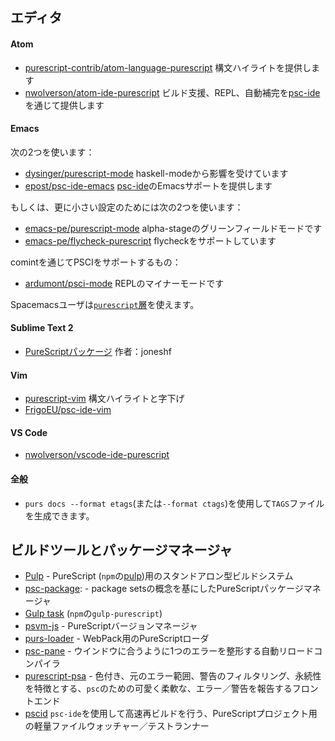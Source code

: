 <!--
## Editors
-->
## エディタ

#### Atom 

<!--
- [purescript-contrib/atom-language-purescript](https://github.com/purescript-contrib/atom-language-purescript) provides syntax highlighting
- [nwolverson/atom-ide-purescript](https://github.com/nwolverson/atom-ide-purescript) provides build support,   REPL, and autocomplete etc. via [psc-ide](https://github.com/purescript/purescript/tree/master/psc-ide)
-->
- [purescript-contrib/atom-language-purescript](https://github.com/purescript-contrib/atom-language-purescript) 構文ハイライトを提供します
- [nwolverson/atom-ide-purescript](https://github.com/nwolverson/atom-ide-purescript) ビルド支援、REPL、自動補完を[psc-ide](https://github.com/purescript/purescript/tree/master/psc-ide)を通じて提供します

#### Emacs

<!--
 Either use these two:
- [dysinger/purescript-mode](https://github.com/dysinger/purescript-mode) was adapted from haskell-mode
- [epost/psc-ide-emacs](https://github.com/epost/psc-ide-emacs) offers Emacs support for [psc-ide](https://github.com/purescript/purescript/tree/master/psc-ide)
-->
 次の2つを使います：
- [dysinger/purescript-mode](https://github.com/dysinger/purescript-mode) haskell-modeから影響を受けています
- [epost/psc-ide-emacs](https://github.com/epost/psc-ide-emacs) [psc-ide](https://github.com/purescript/purescript/tree/master/psc-ide)のEmacsサポートを提供します

<!--
Or these two, for a more minimal setup:
-->
もしくは、更に小さい設定のためには次の2つを使います：

<!--
- [emacs-pe/purescript-mode](https://github.com/emacs-pe/purescript-mode) is an alpha-stage greenfield mode
- [emacs-pe/flycheck-purescript](https://github.com/emacs-pe/flycheck-purescript) provides flycheck support.
-->
- [emacs-pe/purescript-mode](https://github.com/emacs-pe/purescript-mode) alpha-stageのグリーンフィールドモードです
- [emacs-pe/flycheck-purescript](https://github.com/emacs-pe/flycheck-purescript) flycheckをサポートしています

<!--
PSCI support via comint:
-->
comintを通じてPSCIをサポートするもの：

<!--
- [ardumont/psci-mode](https://github.com/ardumont/emacs-psci) is a REPL minor mode
-->
- [ardumont/psci-mode](https://github.com/ardumont/emacs-psci) REPLのマイナーモードです

<!--
Spacemacs users can just use the [`purescript` layer](https://github.com/syl20bnr/spacemacs/tree/master/layers/%2Blang/purescript).
-->
Spacemacsユーザは[`purescript`層](https://github.com/syl20bnr/spacemacs/tree/master/layers/%2Blang/purescript)を使えます。

#### Sublime Text 2

<!--
- [PureScript package](https://sublime.wbond.net/search/PureScript) by joneshf
-->
- [PureScriptパッケージ](https://sublime.wbond.net/search/PureScript) 作者：joneshf

#### Vim

<!--
- [purescript-vim](https://github.com/raichoo/purescript-vim) syntax highlighting and indentation
-->
- [purescript-vim](https://github.com/raichoo/purescript-vim) 構文ハイライトと字下げ
- [FrigoEU/psc-ide-vim](https://github.com/FrigoEU/psc-ide-vim/)

#### VS Code

- [nwolverson/vscode-ide-purescript](https://github.com/nwolverson/vscode-ide-purescript)

<!--
#### General
-->
#### 全般

<!--
- To generate `TAGS` files, use `purs docs --format etags` (or `--format ctags`)
-->
- `purs docs --format etags`(または`--format ctags`)を使用して`TAGS`ファイルを生成できます。

<!--
## Build tools and package managers
-->
## ビルドツールとパッケージマネージャ

<!--
- [Pulp](https://github.com/purescript-contrib/pulp) - a standalone build system for PureScript ([pulp](https://www.npmjs.com/package/pulp) in `npm`)
- [psc-package](https://github.com/purescript/psc-package):  A package manager for PureScript based on the concept of package sets
- [Gulp task](https://github.com/purescript-contrib/gulp-purescript) (`gulp-purescript` in `npm`)
- [psvm-js](https://github.com/ThomasCrvsr/psvm-js) - PureScript Version Manager
- [purs-loader](https://github.com/ethul/purs-loader/) - PureScript loader for WebPack
- [psc-pane](https://github.com/anttih/psc-pane) - Auto reloading compiler which formats a single error to fit the window
- [purescript-psa](https://github.com/natefaubion/purescript-psa) - A pretty, flexible error/warning reporting frontend for `psc` featuring colours, original source spans in errors, warning filtering and persistence.
- [pscid](https://github.com/kRITZCREEK/pscid) is a lightweight file-watcher/testrunner for PS projects, that uses `psc-ide` to provide fast rebuilds.
-->
- [Pulp](https://github.com/purescript-contrib/pulp) - PureScript (`npm`の[pulp](https://www.npmjs.com/package/pulp))用のスタンドアロン型ビルドシステム
- [psc-package](https://github.com/purescript/psc-package): - package setsの概念を基にしたPureScriptパッケージマネージャ
- [Gulp task](https://github.com/purescript-contrib/gulp-purescript) (`npm`の`gulp-purescript`)
- [psvm-js](https://github.com/ThomasCrvsr/psvm-js) - PureScriptバージョンマネージャ
- [purs-loader](https://github.com/ethul/purs-loader/) - WebPack用のPureScriptローダ
- [psc-pane](https://github.com/anttih/psc-pane) - ウインドウに合うように1つのエラーを整形する自動リロードコンパイラ
- [purescript-psa](https://github.com/natefaubion/purescript-psa) - 色付き、元のエラー範囲、警告のフィルタリング、永続性を特徴とする、`psc`のための可愛く柔軟な、エラー／警告を報告するフロントエンド
- [pscid](https://github.com/kRITZCREEK/pscid) `psc-ide`を使用して高速再ビルドを行う、PureScriptプロジェクト用の軽量ファイルウォッチャー／テストランナー
